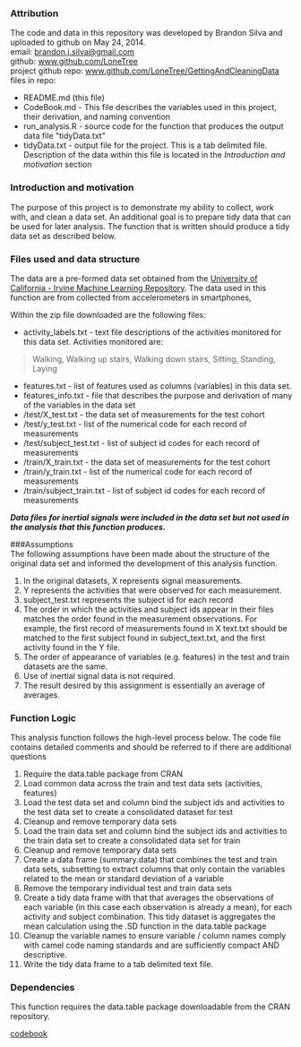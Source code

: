 ### Attribution  
The code and data in this repository was developed by Brandon Silva and uploaded to github on May 24, 2014.  
email: brandon.j.silva@gmail.com  
github: www.github.com/LoneTree  
project github repo: www.github.com/LoneTree/GettingAndCleaningData  
files in repo:  
* README.md (this file)  
* CodeBook.md - This file describes the variables used in this project, their derivation, and naming convention  
* run_analysis.R - source code for the function that produces the output data file "tidyData.txt"  
* tidyData.txt - output file for the project. This is a tab delimited file. Description of the data within this file is located in the _Introduction and motivation_ section

### Introduction and motivation  
The purpose of this project is to demonstrate my ability to collect, work with, and clean a data set. An additional goal is to prepare tidy data that can be used for later analysis. The function that is written should produce a tidy data set as described below.  

### Files used and data structure  
The data are a pre-formed data set obtained from the [University of California - Irvine Machine Learning Repository](https://d396qusza40orc.cloudfront.net/getdata%2Fprojectfiles%2FUCI%20HAR%20Dataset.zip). The data used in this function are from collected from accelerometers in smartphones, 

Within the zip file downloaded are the following files:
* activity_labels.txt - text file descriptions of the activities monitored for this data set. Activities monitored are:
> Walking, Walking up stairs, Walking down stairs, Sitting, Standing, Laying
* features.txt - list of features used as columns (variables) in this data set. 
* features_info.txt - file that describes the purpose and derivation of many of the variables in the data set
* /test/X_test.txt - the data set of measurements for the test cohort
* /test/y_test.txt - list of the numerical code for each record of measurements
* /test/subject_test.txt - list of subject id codes for each record of measurements
* /train/X_train.txt - the data set of measurements for the test cohort
* /train/y_train.txt - list of the numerical code for each record of measurements
* /train/subject_train.txt - list of subject id codes for each record of measurements

**_Data files for inertial signals were included in the data set but not used in the analysis that this function produces._**

###Assumptions  
The following assumptions have been made about the structure of the original data set and informed the development of this analysis function.  
1. In the original datasets, X represents signal measurements.
2. Y represents the activities that were observed for each measurement.
3. subject_test.txt represents the subject id for each record
4. The order in which the activities and subject ids appear in their files matches the order found in the measurement observations. For example, the first record of measurements found in X text.txt should be matched to the first subject found in subject_text.txt, and the first activity found in the Y file.
5. The order of appearance of variables (e.g. features) in the test and train datasets are the same.
6. Use of inertial signal data is not required.  
7. The result desired by this assignment is essentially an average of averages. 

### Function Logic  
This analysis function follows the high-level process below. The code file contains detailed comments and should be referred to if there are additional questions
1. Require the data.table package from CRAN  
2. Load common data across the train and test data sets (activities, features)  
3. Load the test data set and column bind the subject ids and activities to the test data set to create a consolidated dataset for test  
4. Cleanup and remove temporary data sets  
5. Load the train data set and column bind the subject ids and activities to the train data set to create a consolidated data set for train  
6. Cleanup and remove temporary data sets  
7. Create a data frame (summary.data) that combines the test and train data sets, subsetting to extract columns that only contain the variables related to the mean or standard deviation of a variable  
8. Remove the temporary individual test and train data sets  
9. Create a tidy data frame with that that averages the observations of each variable (in this case each observation is already a mean), for each activity and subject combination. This tidy dataset is aggregates the mean calculation using the .SD function in the data.table package  
10. Cleanup the variable names to ensure variable / column names comply with camel code naming standards and are sufficiently compact AND descriptive.  
11. Write the tidy data frame to a tab delimited text file.  

### Dependencies  
This function requires the data.table package downloadable from the CRAN repository.
 
[codebook](https://github.com/LoneTree/GettingAndCleaningData/blob/master/CodeBook.md)